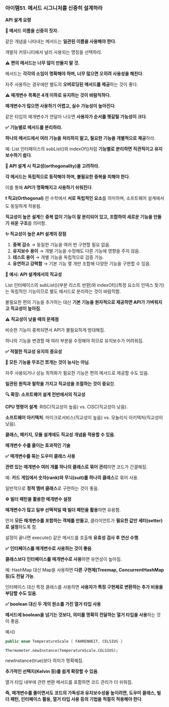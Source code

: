 ### 아이템51. 메서드 시그니처를 신중히 설계하라

**API 설계 요령**

**🤔 메서드 이름을 신중히 짓자.**

같은 개념을 나타내는 메서드는 **일관된 이름을 사용해야 한다**.

개발자 커뮤니티에서 널리 사용되는 명칭을 선택하라.

**⚠️ 편의 메서드는 너무 많이 만들지 말 것.**

메서드는 **각각의 소임이 명확해야 하며, 너무 많으면 오히려 사용성을 해친다**.

자주 사용하는 경우에만 별도의 **오버로딩된 메서드를 제공**하는 것이 좋다.

**⚠️ 매개변수 목록은 4개 이하로 유지하는 것이 바람직하다.**

**매개변수가 많으면 사용하기 어렵고, 실수 가능성이 높아진다**.

같은 타입의 매개변수가 연달아 나오면 **사용자가 순서를 헷갈릴 가능성이 크다**.

**✅ 기능별로 메서드를 분리하라.**

**하나의 메서드에서 여러 기능을 처리하지 말고, 필요한 기능을 개별적으로 제공**하라.

예: List 인터페이스의 subList()와 indexOf()처럼 **기능별로 분리하면 직관적이고 유지보수하기 쉽다**.

**🤔 API 설계 시 직교성(orthogonality)을 고려하라.**

**각 메서드는 독립적으로 동작해야 하며, 불필요한 중복을 피해야 한다**.

이를 통해 **API가 명확해지고 사용하기 쉬워진다**.

**❗️ 직교(Orthogonal)** 란 수학에서 **서로 독립적인 요소**를 의미하며, 소프트웨어 설계에서도 동일하게 적용됨.

**직교성이 높은 설계**란 **중복 없이 기능이 잘 분리되어 있고, 조합하여 새로운 기능을 만들기 쉬운 구조**를 의미함.

**✨ 직교성이 높은 API 설계의 장점**

1.  **중복 감소** → 동일한 기능을 여러 번 구현할 필요 없음.
2.  **유지보수 용이** → 개별 기능을 수정해도 다른 기능에 영향을 주지 않음.
3.  **테스트 용이** → 개별 기능을 독립적으로 검증 가능.
4.  **유연하고 강력함** → 기본 기능 몇 개만 조합해 다양한 기능을 구현할 수 있음.

**📝 예시: API 설계에서의 직교성**

List 인터페이스의 subList()(부분 리스트 반환)와 indexOf()(특정 요소의 인덱스 찾기)는 독립적인 기능이므로 별도 메서드로 분리하는 것이 바람직함.

불필요한 편의 기능을 추가하는 대신 **기본 기능을 원자적으로 제공하면 API가 가벼워지고 직교성이 높아짐**.

**⚠️ 직교성이 낮을 때의 문제점**

 비슷한 기능이 중복되면서 API가 불필요하게 방대해짐.

 하나의 기능을 변경할 때 여러 부분을 수정해야 하므로 유지보수가 어려워짐.

 **✅ 적절한 직교성 유지의 중요성**

**🚫 모든 기능을 무조건 쪼개는 것이 능사는 아님**.

 자주 사용되거나 성능 최적화가 필요한 기능은 편의 메서드로 제공할 수도 있음.

 **일관된 원칙과 철학을 가지고 직교성을 조절하는 것이 중요**함.

**🔍 확장: 소프트웨어 설계 전반에서의 직교성**

**CPU 명령어 설계**: RISC(직교성이 높음) vs. CISC(직교성이 낮음).

 **소프트웨어 아키텍처**: 마이크로서비스(직교성이 높음) vs. 모놀리식 아키텍처(직교성이 낮음).

 **클래스, 패키지, 모듈 설계에도 직교성 개념을 적용할 수 있음**.

**매개변수 수를 줄이는 효과적인 기술**

**✅ 매개변수를 묶는 도우미 클래스 사용**

**관련 있는 매개변수 여러 개를 하나의 클래스로 묶어 관리**하면 코드가 간결해짐.

예: **카드 게임에서 숫자(rank)와 무늬(suit)를 하나의 클래스**로 묶어 사용.

일반적으로 **정적 멤버 클래스**로 구현하는 것이 좋음.

**⚙️ 빌더 패턴을 활용한 매개변수 설정**

**매개변수가 많고 일부 선택적일 때 빌더 패턴을 활용**하면 유용함.

먼저 **모든 매개변수를 포함하는 객체를 만들고**, 클라이언트가 **필요한 값만 세터(setter)로 설정**하도록 함.

설정이 끝나면 execute() 같은 메서드를 호출해 **유효성 검사 후 연산 수행**.

**✅ 인터페이스를 매개변수로 사용하는 것이 좋음**

**클래스보다 인터페이스를 매개변수로 사용**하면 유연성이 높아짐.

예: HashMap 대신 Map을 사용하면 **다른 구현체(Treemap, ConcurrentHashMap 등)도 전달 가능**.

인터페이스 대신 특정 클래스를 사용하면 **사용자가 특정 구현체로 변환하는 추가 비용을 부담할 수도 있음**.

**✅ boolean 대신 두 개의 원소를 가진 열거 타입 사용**

**메서드에 boolean을 넘기는 것보다, 의미를 명확히 전달하는 열거 타입을 사용**하는 것이 좋음.

예시)

```java
public enum TemperatureScale { FAHRENHEIT, CELSIUS }
```

`Thermometer.newInstance(TemperatureScale.CELSIUS);`

newInstance(true)보다 의미가 명확해짐.

**추가적인 선택지(Kelvin 등)를 쉽게 확장할 수 있음**.

열거 타입 내부에 관련 변환 메서드를 포함하면 코드 관리가 더 쉬워짐.

**즉, 매개변수를 줄이면서도 코드의 가독성과 유지보수성을 높이려면, 도우미 클래스, 빌더 패턴, 인터페이스 활용, 열거 타입 사용 등의 기법을 적절히 적용해야 한다**.
